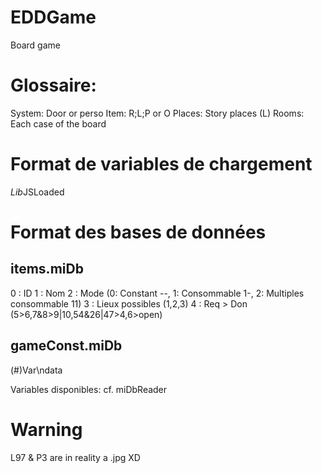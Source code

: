 # EDDGame
Board game


# Glossaire:
System: Door or perso
Item: R;L;P or O
Places: Story places (L)
Rooms: Each case of the board

# Format de variables de chargement
*Lib*JSLoaded

# Format des bases de données

## items.miDb
0 : ID
1 : Nom
2 : Mode (0: Constant --, 1: Consommable 1-, 2: Multiples consommable 11)
3 : Lieux possibles (1,2,3)
4 : Req > Don (5>6,7&8>9|10,54&26|47>4,6>open)

## gameConst.miDb
(#)Var\ndata

Variables disponibles: cf. miDbReader

# Warning
L97 & P3 are in reality a .jpg XD